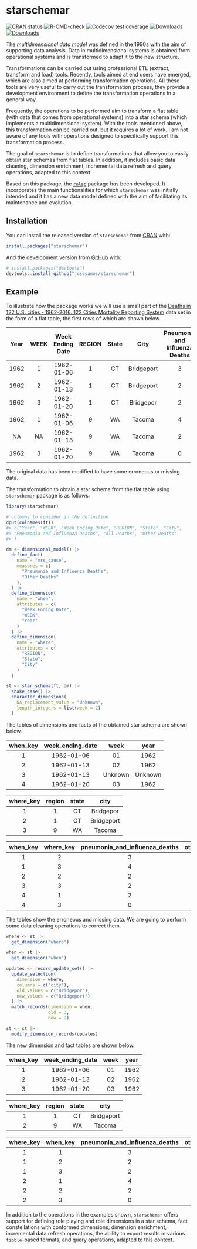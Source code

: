 
<!-- README.md is generated from README.Rmd. Please edit that file -->

# starschemar

<!-- badges: start -->

[![CRAN
status](https://www.r-pkg.org/badges/version/starschemar)](https://CRAN.R-project.org/package=starschemar)
[![R-CMD-check](https://github.com/josesamos/starschemar/actions/workflows/R-CMD-check.yaml/badge.svg)](https://github.com/josesamos/starschemar/actions/workflows/R-CMD-check.yaml)
[![Codecov test
coverage](https://codecov.io/gh/josesamos/starschemar/branch/master/graph/badge.svg)](https://app.codecov.io/gh/josesamos/starschemar?branch=master)
[![Downloads](http://cranlogs.r-pkg.org/badges/starschemar?color=brightgreen)](https://www.r-pkg.org:443/pkg/starschemar)
[![Downloads](http://cranlogs.r-pkg.org/badges/grand-total/starschemar?color=brightgreen)](https://www.r-pkg.org:443/pkg/starschemar)
<!-- badges: end -->

The *multidimensional data model* was defined in the 1990s with the aim
of supporting data analysis. Data in multidimensional systems is
obtained from operational systems and is transformed to adapt it to the
new structure.

Transformations can be carried out using professional ETL (extract,
transform and load) tools. Recently, tools aimed at end users have
emerged, which are also aimed at performing transformation operations.
All these tools are very useful to carry out the transformation process,
they provide a development environment to define the transformation
operations in a general way.

Frequently, the operations to be performed aim to transform a flat table
(with data that comes from operational systems) into a star schema
(which implements a multidimensional system). With the tools mentioned
above, this transformation can be carried out, but it requires a lot of
work. I am not aware of any tools with operations designed to
specifically support this transformation process.

The goal of `starschemar` is to define transformations that allow you to
easily obtain star schemas from flat tables. In addition, it includes
basic data cleaning, dimension enrichment, incremental data refresh and
query operations, adapted to this context.

Based on this package, the
[`rolap`](https://CRAN.R-project.org/package=rolap) package has been
developed. It incorporates the main functionalities for which
`starschemar` was initially intended and it has a new data model defined
with the aim of facilitating its maintenance and evolution.

## Installation

You can install the released version of `starschemar` from
[CRAN](https://CRAN.R-project.org) with:

``` r
install.packages("starschemar")
```

And the development version from [GitHub](https://github.com/) with:

``` r
# install.packages("devtools")
devtools::install_github("josesamos/starschemar")
```

## Example

To illustrate how the package works we will use a small part of the
[Deaths in 122 U.S. cities - 1962-2016. 122 Cities Mortality Reporting
System](https://catalog.data.gov/dataset/deaths-in-122-u-s-cities-1962-2016-122-cities-mortality-reporting-system)
data set in the form of a flat table, the first rows of which are shown
below.

| Year | WEEK | Week Ending Date | REGION | State |    City    | Pneumonia and Influenza Deaths | All Deaths | Other Deaths |
|:----:|:----:|:----------------:|:------:|:-----:|:----------:|:------------------------------:|:----------:|:------------:|
| 1962 |  1   |    1962-01-06    |   1    |  CT   | Bridgeport |               3                |     46     |      43      |
| 1962 |  2   |    1962-01-13    |   1    |  CT   | Bridgeport |               2                |     43     |      41      |
| 1962 |  3   |    1962-01-20    |   1    |  CT   | Bridgepor  |               2                |     40     |      38      |
| 1962 |  1   |    1962-01-06    |   9    |  WA   |   Tacoma   |               4                |     50     |      46      |
|  NA  |  NA  |    1962-01-13    |   9    |  WA   |   Tacoma   |               2                |     45     |      43      |
| 1962 |  3   |    1962-01-20    |   9    |  WA   |   Tacoma   |               0                |     39     |      39      |

The original data has been modified to have some erroneous or missing
data.

The transformation to obtain a star schema from the flat table using
`starschemar` package is as follows:

``` r
library(starschemar)

# columns to consider in the definition
dput(colnames(ft))
#> c("Year", "WEEK", "Week Ending Date", "REGION", "State", "City", 
#> "Pneumonia and Influenza Deaths", "All Deaths", "Other Deaths"
#> )

dm <- dimensional_model() |>
  define_fact(
    name = "mrs_cause",
    measures = c(
      "Pneumonia and Influenza Deaths",
      "Other Deaths"
    ),
  ) |>
  define_dimension(
    name = "when",
    attributes = c(
      "Week Ending Date",
      "WEEK",
      "Year"
    )
  ) |>
  define_dimension(
    name = "where",
    attributes = c(
      "REGION",
      "State",
      "City"
    )
  )

st <- star_schema(ft, dm) |>
  snake_case() |>
  character_dimensions(
    NA_replacement_value = "Unknown",
    length_integers = list(week = 2)
  )
```

The tables of dimensions and facts of the obtained star schema are shown
below.

| when_key | week_ending_date |  week   |  year   |
|:--------:|:----------------:|:-------:|:-------:|
|    1     |    1962-01-06    |   01    |  1962   |
|    2     |    1962-01-13    |   02    |  1962   |
|    3     |    1962-01-13    | Unknown | Unknown |
|    4     |    1962-01-20    |   03    |  1962   |

| where_key | region | state |    city    |
|:---------:|:------:|:-----:|:----------:|
|     1     |   1    |  CT   | Bridgepor  |
|     2     |   1    |  CT   | Bridgeport |
|     3     |   9    |  WA   |   Tacoma   |

| when_key | where_key | pneumonia_and_influenza_deaths | other_deaths | nrow_agg |
|:--------:|:---------:|:------------------------------:|:------------:|:--------:|
|    1     |     2     |               3                |      43      |    1     |
|    1     |     3     |               4                |      46      |    1     |
|    2     |     2     |               2                |      41      |    1     |
|    3     |     3     |               2                |      43      |    1     |
|    4     |     1     |               2                |      38      |    1     |
|    4     |     3     |               0                |      39      |    1     |

The tables show the erroneous and missing data. We are going to perform
some data cleaning operations to correct them.

``` r
where <- st |>
  get_dimension("where")

when <- st |>
  get_dimension("when")

updates <- record_update_set() |>
  update_selection(
    dimension = where,
    columns = c("city"),
    old_values = c("Bridgepor"),
    new_values = c("Bridgeport")
  ) |>
  match_records(dimension = when,
                old = 3,
                new = 2)

st <- st |>
  modify_dimension_records(updates)
```

The new dimension and fact tables are shown below.

| when_key | week_ending_date | week | year |
|:--------:|:----------------:|:----:|:----:|
|    1     |    1962-01-06    |  01  | 1962 |
|    2     |    1962-01-13    |  02  | 1962 |
|    3     |    1962-01-20    |  03  | 1962 |

| where_key | region | state |    city    |
|:---------:|:------:|:-----:|:----------:|
|     1     |   1    |  CT   | Bridgeport |
|     2     |   9    |  WA   |   Tacoma   |

| where_key | when_key | pneumonia_and_influenza_deaths | other_deaths | nrow_agg |
|:---------:|:--------:|:------------------------------:|:------------:|:--------:|
|     1     |    1     |               3                |      43      |    1     |
|     1     |    2     |               2                |      41      |    1     |
|     1     |    3     |               2                |      38      |    1     |
|     2     |    1     |               4                |      46      |    1     |
|     2     |    2     |               2                |      43      |    1     |
|     2     |    3     |               0                |      39      |    1     |

In addition to the operations in the examples shown, `starschemar`
offers support for defining role playing and role dimensions in a star
schema, fact constellations with conformed dimensions, dimension
enrichment, incremental data refresh operations, the ability to export
results in various `tibble`-based formats, and query operations, adapted
to this context.
